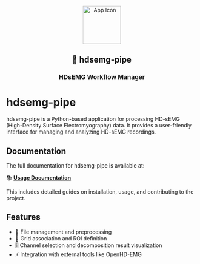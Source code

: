 <div align="center">
<br>
  <img src="hdsemg_pipe/resources/icon.png" alt="App Icon" width="100" height="100"><br>
    <h2 align="center">🧠 hdsemg-pipe</h2>
    <h3 align="center">HDsEMG Workflow Manager</h3>
</div>

# hdsemg-pipe

hdsemg-pipe is a Python-based application for processing HD-sEMG (High-Density Surface Electromyography) data. It provides a user-friendly interface for managing and analyzing HD-sEMG recordings.

## Documentation

The full documentation for hdsemg-pipe is available at:

📚 **[Usage Documentation](https://johanneskasser.github.io/hdsemg-pipe/)**

This includes detailed guides on installation, usage, and contributing to the project.

## Features

- 📁 File management and preprocessing
- 🔗 Grid association and ROI definition
- 🎚️ Channel selection and decomposition result visualization
- ⚡️ Integration with external tools like OpenHD-EMG
